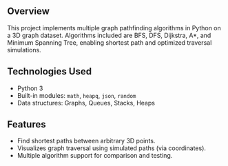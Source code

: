 ## Overview
This project implements multiple graph pathfinding algorithms in Python on a 3D graph dataset. Algorithms included are BFS, DFS, Dijkstra, A*, and Minimum Spanning Tree, enabling shortest path and optimized traversal simulations.

## Technologies Used
- Python 3
- Built-in modules: `math`, `heapq`, `json`, `random`
- Data structures: Graphs, Queues, Stacks, Heaps

## Features
- Find shortest paths between arbitrary 3D points.
- Visualizes graph traversal using simulated paths (via coordinates).
- Multiple algorithm support for comparison and testing.

